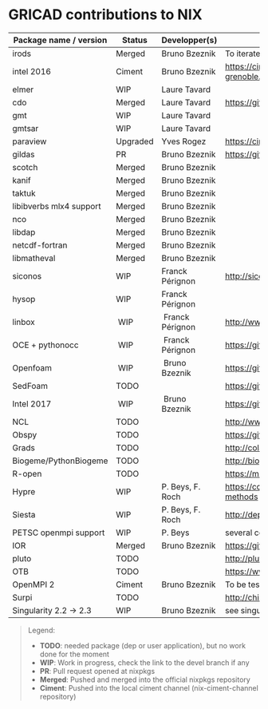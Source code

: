 # GRICAD contributions to NIX

| Package name / version | Status          | Developper(s)           | Informations / Links                                                                                     |
|------------------------|-----------------|-------------------------|----------------------------------------------------------------------------------------------------------|
| irods                  | Merged   | Bruno Bzeznik           | To iterate: https://github.com/NixOS/nixpkgs/pull/19898                                                  |
| intel 2016             | Ciment   | Bruno Bzeznik           | https://ciment.ujf-grenoble.fr/wiki/index.php/NIX_packaging_WIP#Compilateurs_et_libs_Intel_2016          |
| elmer                  | WIP      | Laure Tavard            |                                                                                                          |
| cdo                    | Merged   | Laure Tavard            | https://github.com/NixOS/nixpkgs/tree/master/pkgs/development/libraries/cdo                                                                                                         |
| gmt                    | WIP      | Laure Tavard            |                                                                                                          |
| gmtsar                 | WIP      | Laure Tavard            |                                                                                                          |
| paraview               | Upgraded | Yves Rogez              | https://ciment.ujf-grenoble.fr/wiki/index.php/NIX_packaging_WIP#Paraview                                 |
| gildas                 | PR      | Bruno Bzeznik           |  https://github.com/NixOS/nixpkgs/pull/27138               |
| scotch                 | Merged   | Bruno Bzeznik           | |
| kanif                  | Merged   | Bruno Bzeznik           | |
| taktuk                 | Merged   | Bruno Bzeznik           | |
| libibverbs mlx4 support| Merged   | Bruno Bzeznik           | |
| nco                    | Merged   | Bruno Bzeznik           | |
| libdap                 | Merged   | Bruno Bzeznik           | |
| netcdf-fortran         | Merged   | Bruno Bzeznik           | |
| libmatheval            | Merged   | Bruno Bzeznik           | |
| siconos                | WIP      | Franck Pérignon         | http://siconos.gforge.inria.fr/
| hysop                  | WIP      | Franck Pérignon         | |
| linbox                 | WIP      | Franck Pérignon         |  http://www.linalg.org
| OCE + pythonocc        | WIP      | Franck Pérignon         |  https://github.com/tpaviot/oce, http://www.pythonocc.org
| Openfoam               | WIP      | Bruno Bzeznik           |  https://github.com/Gricad/nix-ciment-channel/tree/openfoam |
| SedFoam                | TODO     |                         | https://github.com/SedFoam/sedfoam |
| Intel 2017             | WIP      | Bruno Bzeznik           |  https://github.com/Gricad/nix-ciment-channel/tree/intel |
| NCL                    | TODO     |                         |  http://www.ncl.ucar.edu/current_release.shtml (opendap) |
| Obspy                  | TODO     |                         | https://github.com/obspy/obspy/wiki |
| Grads                  | TODO     |                         | http://cola.gmu.edu/grads/ |
| Biogeme/PythonBiogeme  | TODO     |                         | http://biogeme.epfl.ch/install.html |
| R-open                 | TODO     |                         | https://mran.revolutionanalytics.com/rro/ |
| Hypre                  | WIP      | P. Beys, F. Roch        | https://computation.llnl.gov/projects/hypre-scalable-linear-solvers-multigrid-methods|
| Siesta                 | WIP      | P. Beys, F. Roch        | http://departments.icmab.es/leem/siesta/ |
| PETSC openmpi support  | WIP      | P. Beys                 | several compil options, cf Froggy|
| IOR                    | Merged   | Bruno Bzeznik           | https://github.com/NixOS/nixpkgs/tree/master/pkgs/tools/system/ior |
| pluto                  | TODO     |                         | http://plutocode.ph.unito.it/Download.html |
| OTB                    | TODO     |                         | https://www.orfeo-toolbox.org/download/ |
| OpenMPI 2              | Ciment   | Bruno Bzeznik           | To be tested: nix-env -i -A ciment-channel.ciment.openmpi2 |
| Surpi                  | TODO     |                         | http://chiulab.ucsf.edu/surpi/ |
| Singularity 2.2 -> 2.3 | WIP      | Bruno Bzeznik           | see singularity branch |

> Legend:
>
> * **TODO**: needed package (dep or user application), but no work done for the moment
> * **WIP**: Work in progress, check the link to the devel branch if any
> * **PR**: Pull request opened at nixpkgs
> * **Merged**: Pushed and merged into the official nixpkgs repository
> * **Ciment**: Pushed into the local ciment channel (nix-ciment-channel repository)
